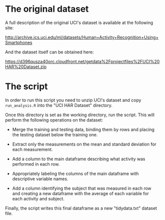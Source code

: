 # The original dataset

A full description of the original UCI's dataset is available at the following site:

http://archive.ics.uci.edu/ml/datasets/Human+Activity+Recognition+Using+Smartphones

And the dataset itself can be obtained here:

https://d396qusza40orc.cloudfront.net/getdata%2Fprojectfiles%2FUCI%20HAR%20Dataset.zip 


# The script

In order to run this script you need to unzip UCI's dataset and copy `run_analysis.R` into the "UCI HAR Dataset" directory.

Once this directory is set as the working directory, run the script. This will perform the following operations on the dataset:

- Merge the training and testing data, binding them by rows and placing the testing dataset below the training one.

- Extract only the measurements on the mean and standard deviation for each measurement.

- Add a column to the main dataframe describing what activity was performed in each row.

- Appropriately labeling the columns of the main dataframe with descriptive variable names.

- Add a column identifying the subject that was measured in each row and creating a new dataframe with the average of each variable for each activity and subject.

Finally, the script writes this final dataframe as a new "tidydata.txt" dataset file.
